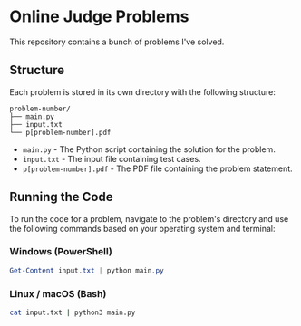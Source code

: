 # Online Judge Problems

This repository contains a bunch of problems I've solved.

## Structure

Each problem is stored in its own directory with the following structure:

```
problem-number/
├── main.py
├── input.txt
└── p[problem-number].pdf
```

- `main.py` - The Python script containing the solution for the problem.
- `input.txt` - The input file containing test cases.
- `p[problem-number].pdf` - The PDF file containing the problem statement.

## Running the Code

To run the code for a problem, navigate to the problem's directory and use the following commands based on your operating system and terminal:

### Windows (PowerShell)

```powershell
Get-Content input.txt | python main.py
```

### Linux / macOS (Bash)

```bash
cat input.txt | python3 main.py
```
